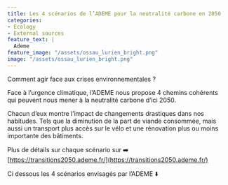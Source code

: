 ```yaml
---
title: Les 4 scénarios de l’ADEME pour la neutralité carbone en 2050
categories:
- Ecology
- External sources
feature_text: |
  Ademe
feature_image: "/assets/ossau_lurien_bright.png"
image: "/assets/ossau_lurien_bright.png"
---
```


Comment agir face aux crises environnementales ?

Face à l’urgence climatique, l’ADEME nous propose 4 chemins cohérents qui peuvent nous mener à la neutralité carbone d’ici 2050.

Chacun d’eux montre l’impact de changements drastiques dans nos habitudes. Tels que la diminution de la part de viande consommée, mais aussi un transport plus accès sur le vélo et une rénovation plus ou moins importante des bâtiments.

Plus de détails sur chaque scénario sur ➡️ [https://transitions2050.ademe.fr/](https://transitions2050.ademe.fr/)

Ci dessous les 4 scénarios envisagés par l’ADEME ⬇️